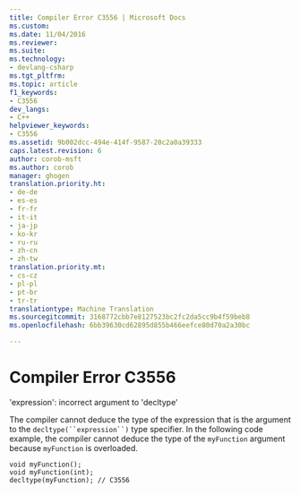 ```yaml
---
title: Compiler Error C3556 | Microsoft Docs
ms.custom: 
ms.date: 11/04/2016
ms.reviewer: 
ms.suite: 
ms.technology:
- devlang-csharp
ms.tgt_pltfrm: 
ms.topic: article
f1_keywords:
- C3556
dev_langs:
- C++
helpviewer_keywords:
- C3556
ms.assetid: 9b002dcc-494e-414f-9587-20c2a0a39333
caps.latest.revision: 6
author: corob-msft
ms.author: corob
manager: ghogen
translation.priority.ht:
- de-de
- es-es
- fr-fr
- it-it
- ja-jp
- ko-kr
- ru-ru
- zh-cn
- zh-tw
translation.priority.mt:
- cs-cz
- pl-pl
- pt-br
- tr-tr
translationtype: Machine Translation
ms.sourcegitcommit: 3168772cbb7e8127523bc2fc2da5cc9b4f59beb8
ms.openlocfilehash: 6bb39630cd62895d855b466eefce80d70a2a30bc

---
```

# <a name="compiler-error-c3556"></a>Compiler Error C3556
'expression': incorrect argument to 'decltype'  
  
 The compiler cannot deduce the type of the expression that is the argument to the `decltype(``expression``)` type specifier. In the following code example, the compiler cannot deduce the type of the `myFunction` argument because `myFunction` is overloaded.  
  
```  
void myFunction();  
void myFunction(int);  
decltype(myFunction); // C3556  
```


<!--HONumber=Jan17_HO4-->


